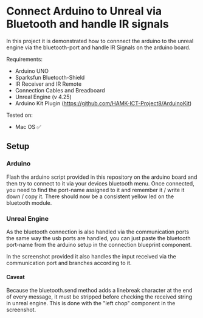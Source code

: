 # Connect Arduino to Unreal via Bluetooth and handle IR signals

In this project it is demonstrated how to connnect the arduino to the unreal engine via the bluetooth-port and handle IR Signals on the arduino board.


Requirements:
- Arduino UNO
- Sparksfun Bluetooth-Shield
- IR Receiver and IR Remote
- Connection Cables and Breadboard
- Unreal Engine (v 4.25)
- Arduino Kit Plugin (https://github.com/HAMK-ICT-Project8/ArduinoKit)

Tested on:
 - Mac OS ✅
 
## Setup

### Arduino
Flash the arduino script provided in this repository on the arduino board and then try to connect to it via your devices bluetooth menu.
Once connected, you need to find the port-name assigned to it and remember it / write it down / copy it.
There should now be a consistent yellow led on the bluetooth module.

### Unreal Engine
As the bluetooth connection is also handled via the communication ports the same way the usb ports are handled, you can just paste the bluetooth port-name from the arduino setup in the connection blueprint component.

In the screenshot provided it also handles the input received via the communication port and branches according to it.

#### Caveat
Because the bluetooth.send method adds a linebreak character at the end of every message, it must be stripped before checking the received string in unreal engine.
This is done with the "left chop" component in the screenshot.

